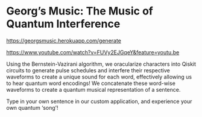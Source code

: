 # Georg’s Music: The Music of Quantum Interference
https://georgsmusic.herokuapp.com/generate

https://www.youtube.com/watch?v=FUVy2EJGqeY&feature=youtu.be
 
Using the Bernstein-Vazirani algorithm, we oracularize characters into Qiskit circuits to generate pulse schedules and interfere their respective waveforms to create a unique sound for each word, effectively allowing us to hear quantum word encodings! We concatenate these word-wise waveforms to create a quantum musical representation of a sentence.

Type in your own sentence in our custom application, and experience your own quantum ‘song’!

